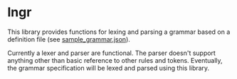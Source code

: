 # lngr

This library provides functions for lexing and parsing a grammar based on a definition file (see [sample_grammar.json](https://github.com/dodgez/lngr/blob/master/sample_grammar.json)).

Currently a lexer and parser are functional.
The parser doesn't support anything other than basic reference to other rules and tokens.
Eventually, the grammar specification will be lexed and parsed using this library.
